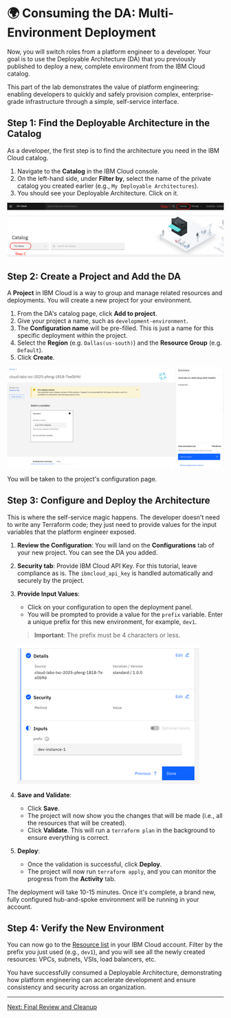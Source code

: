 # 🌍 Consuming the DA: Multi-Environment Deployment

Now, you will switch roles from a platform engineer to a developer. Your goal is to use the Deployable Architecture (DA) that you previously published to deploy a new, complete environment from the IBM Cloud catalog.

This part of the lab demonstrates the value of platform engineering: enabling developers to quickly and safely provision complex, enterprise-grade infrastructure through a simple, self-service interface.

## Step 1: Find the Deployable Architecture in the Catalog

As a developer, the first step is to find the architecture you need in the IBM Cloud catalog.

1.  Navigate to the **Catalog** in the IBM Cloud console.
2.  On the left-hand side, under **Filter by**, select the name of the private catalog you created earlier (e.g., `My Deployable Architectures`).
3.  You should see your Deployable Architecture. Click on it.

![Find Catalog](images/find-catalog.png)

## Step 2: Create a Project and Add the DA

A **Project** in IBM Cloud is a way to group and manage related resources and deployments. You will create a new project for your environment.

1. From the DA's catalog page, click **Add to project**.
2. Give your project a name, such as `development-environment`.
3. The **Configuration name** will be pre-filled. This is just a name for this specific deployment within the project.
4. Select the **Region** (e.g. `Dallas(us-south)`) and the **Resource Group** (e.g. `Default`).  
5. Click **Create**.

![Add to Project](images/add-to-project.png)

You will be taken to the project's configuration page.

## Step 3: Configure and Deploy the Architecture

This is where the self-service magic happens. The developer doesn't need to write any Terraform code; they just need to provide values for the input variables that the platform engineer exposed.

1. **Review the Configuration**:
    You will land on the **Configurations** tab of your new project. You can see the DA you added.
2. **Security tab**: Provide IBM Cloud API Key. For this tutorial, leave compliance as is. The `ibmcloud_api_key` is handled automatically and securely by the project.

3. **Provide Input Values**:
    *   Click on your configuration to open the deployment panel.
    *   You will be prompted to provide a value for the `prefix` variable. Enter a unique prefix for this new environment, for example, `dev1`.
    > **Important**: The prefix must be 4 characters or less.

    ![Project Inputs](images/project-inputs.png)

4. **Save and Validate**:
    *   Click **Save**.
    *   The project will now show you the changes that will be made (i.e., all the resources that will be created).
    *   Click **Validate**. This will run a `terraform plan` in the background to ensure everything is correct.

5. **Deploy**:
    *   Once the validation is successful, click **Deploy**.
    *   The project will now run `terraform apply`, and you can monitor the progress from the **Activity** tab.

The deployment will take 10-15 minutes. Once it's complete, a brand new, fully configured hub-and-spoke environment will be running in your account.

## Step 4: Verify the New Environment

You can now go to the [Resource list](https://cloud.ibm.com/resources) in your IBM Cloud account. Filter by the prefix you just used (e.g., `dev1`), and you will see all the newly created resources: VPCs, subnets, VSIs, load balancers, etc.

You have successfully consumed a Deployable Architecture, demonstrating how platform engineering can accelerate development and ensure consistency and security across an organization.

---

[Next: Final Review and Cleanup](./08-final-review-cleanup.md)